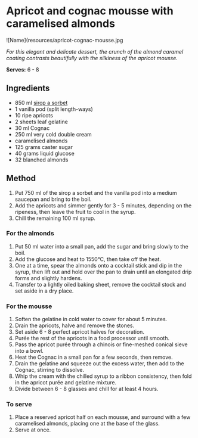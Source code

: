 # Apricot and cognac mousse with caramelised almonds

![Name](resources/apricot-cognac-mousse.jpg

*For this elegant and delicate dessert, the crunch of the almond caramel coating contrasts beautifully with the silkiness of the apricot mousse.*

**Serves:** 6 - 8

## Ingredients
- 850 ml [sirop a sorbet](../../base-ingredients/syrup/sirop-a-sorbet.md)
- 1 vanilla pod (split length-ways)
- 10 ripe apricots
- 2 sheets leaf gelatine
- 30 ml Cognac
- 250 ml very cold double cream
- caramelised almonds
- 125 grams caster sugar
- 40 grams liquid glucose
- 32 blanched almonds

## Method
1. Put 750 ml of the sirop a sorbet and the vanilla pod into a medium saucepan and bring to the boil.
1. Add the apricots and simmer gently for 3 - 5 minutes, depending on the ripeness, then leave the fruit to cool in the syrup.
1. Chill the remaining 100 ml syrup.

### For the almonds
1. Put 50 ml water into a small pan, add the sugar and bring slowly to the boil.
1. Add the glucose and heat to 1550°C, then take off the heat.
1. One at a time, spear the almonds onto a cocktail stick and dip in the syrup, then lift out and hold over the pan to drain until an elongated drip forms and slightly hardens.
1. Transfer to a lightly oiled baking sheet, remove the cocktail stock and set aside in a dry place.

### For the mousse
1. Soften the gelatine in cold water to cover for about 5 minutes.
1. Drain the apricots, halve and remove the stones.
1. Set aside 6 - 8 perfect  apricot halves for decoration.
1. Purée the rest of the apricots in a food processor until smooth.
1. Pass the apricot purée through a chinois or fine-meshed conical sieve into a bowl.
1. Heat the Cognac in a small pan for a few seconds, then remove.
1. Drain the gelatine and squeeze out the excess water, then add to the Cognac, stirring to dissolve.
1. Whip the cream with the chilled syrup to a ribbon consistency, then fold in the apricot purée and gelatine mixture.
1. Divide between 6 - 8 glasses and chill for at least 4 hours.

### To serve
1. Place a reserved apricot half on each mousse, and surround with a few caramelised almonds, placing one at the base of the glass.
1. Serve at once.